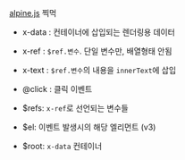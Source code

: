 [alpine.js](https://alpinejs.dev) 찍먹

* x-data : 컨테이너에 삽입되는 렌더링용 데이터
* x-ref : `$ref.변수`. 단일 변수만, 배열형태 안됨
* x-text : `$ref.변수`의 내용을 `innerText`에 삽입

* @click : 클릭 이벤트

* $refs: `x-ref`로 선언되는 변수들
* $el: 이벤트 발생시의 해당 엘리먼트 (v3)
* $root: `x-data` 컨테이너
